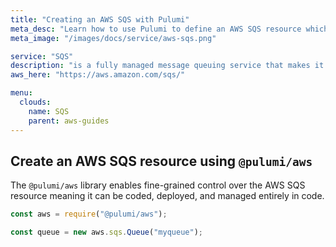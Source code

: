 ```yaml
---
title: "Creating an AWS SQS with Pulumi"
meta_desc: "Learn how to use Pulumi to define an AWS SQS resource which can then be deployed to AWS and managed as infrastructure as code."
meta_image: "/images/docs/service/aws-sqs.png"

service: "SQS"
description: "is a fully managed message queuing service that makes it easy to decouple and scale microservices, distributed systems, and serverless applications"
aws_here: "https://aws.amazon.com/sqs/"

menu:
  clouds:
    name: SQS
    parent: aws-guides
---
```


## Create an AWS SQS resource using `@pulumi/aws`

The `@pulumi/aws` library enables fine-grained control over the AWS SQS resource meaning it can be coded, deployed, and managed entirely in code.

```javascript
const aws = require("@pulumi/aws");

const queue = new aws.sqs.Queue("myqueue");
```
